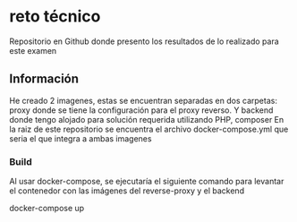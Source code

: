 # reto técnico
Repositorio en Github donde presento los resultados de lo realizado para este examen

## Información 
He creado 2 imagenes, estas se encuentran separadas en dos carpetas: proxy donde se tiene la configuración para el proxy reverso. Y backend donde tengo alojado para solución requerida utilizando PHP, composer 
En la raiz de este repositorio se encuentra el archivo docker-compose.yml que seria el que integra a ambas imagenes

### Build

Al usar docker-compose, se ejecutaría el siguiente comando para levantar el contenedor con las imágenes del reverse-proxy y el backend


docker-compose up
